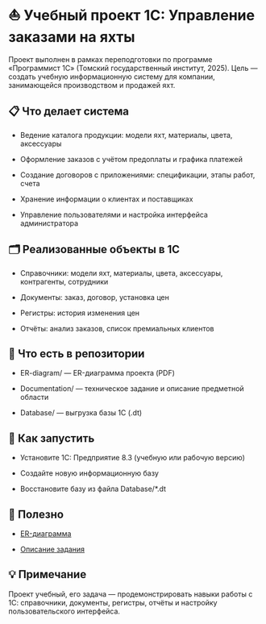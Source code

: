 # ⛵ Учебный проект 1С: Управление заказами на яхты

Проект выполнен в рамках переподготовки по программе «Программист 1С» (Томский государственный институт, 2025).
Цель — создать учебную информационную систему для компании, занимающейся производством и продажей яхт.

## 📋 Что делает система

+ Ведение каталога продукции: модели яхт, материалы, цвета, аксессуары

+ Оформление заказов с учётом предоплаты и графика платежей

+ Создание договоров с приложениями: спецификации, этапы работ, счета

+ Хранение информации о клиентах и поставщиках

+ Управление пользователями и настройка интерфейса администратора

## 🗂 Реализованные объекты в 1С

+ Справочники: модели яхт, материалы, цвета, аксессуары, контрагенты, сотрудники

+ Документы: заказ, договор, установка цен

+ Регистры: история изменения цен

+ Отчёты: анализ заказов, список премиальных клиентов

## 💾 Что есть в репозитории

+ ER-diagram/
 — ER-диаграмма проекта (PDF)

+ Documentation/
 — техническое задание и описание предметной области

+ Database/
 — выгрузка базы 1С (.dt)

## 🚀 Как запустить

+ Установите 1С: Предприятие 8.3 (учебную или рабочую версию)

+ Создайте новую информационную базу

+ Восстановите базу из файла Database/*.dt

## 🔗 Полезно

+ [ER-диаграмма](1C_Yacht_Order_Management_System/ER_diagram/ER_diagram.pdf)

+ [Описание задания](1C_Yacht_Order_Management_System/Documentation/Internship_Work.pdf)

## 💡 Примечание

Проект учебный, его задача — продемонстрировать навыки работы с 1С: справочники, документы, регистры, отчёты и настройку пользовательского интерфейса.
